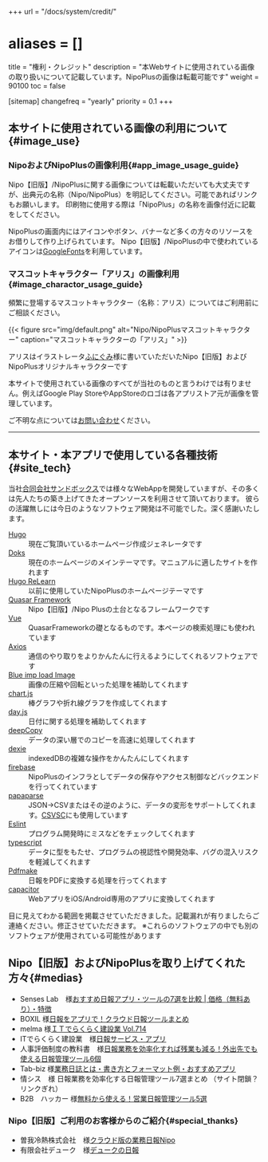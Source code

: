 +++
url = "/docs/system/credit/"
# aliases = []
title = "権利・クレジット"
description = "本Webサイトに使用されている画像の取り扱いについて記載しています。NipoPlusの画像は転載可能です"
weight = 90100
toc = false

[sitemap]
  changefreq = "yearly"
  priority = 0.1
+++

## 本サイトに使用されている画像の利用について{#image_use}

### NipoおよびNipoPlusの画像利用{#app_image_usage_guide}

Nipo【旧版】/NipoPlusに関する画像については転載いただいても大丈夫ですが、出典元の名称（Nipo/NipoPlus）を明記してください。可能であればリンクもお願いします。
印刷物に使用する際は「NipoPlus」の名称を画像付近に記載をしてください。

NipoPlusの画面内にはアイコンやボタン、バナーなど多くの方々のリソースをお借りして作り上げられています。
Nipo【旧版】/NipoPlusの中で使われているアイコンは[GoogleFonts](https://fonts.google.com/icons)を利用しています。

### マスコットキャラクター「アリス」の画像利用{#image_charactor_usage_guide}

頻繁に登場するマスコットキャラクター（名称：アリス）についてはご利用前にご相談ください。

{{< figure src="img/default.png" alt="Nipo/NipoPlusマスコットキャラクター" caption="マスコットキャラクターの「アリス」" >}}

アリスはイラストレータ[ふにぐみ](https://www.ac-illust.com/main/profile.php?id=0DbjwSb1)様に書いていただいたNipo【旧版】およびNipoPlusオリジナルキャラクターです

本サイトで使用されている画像のすべてが当社のものと言うわけでは有りません。例えばGoogle Play StoreやAppStoreのロゴは各アプリストア元が画像を管理しています。

ご不明な点については[お問い合わせ](/others/inquery/)ください。

---

## 本サイト・本アプリで使用している各種技術{#site_tech}

当社[合同会社サンドボックス](https://sndbox.jp/)では様々なWebAppを開発していますが、その多くは先人たちの築き上げてきたオープンソースを利用させて頂いております。
彼らの活躍無しには今日のようなソフトウェア開発は不可能でした。深く感謝いたします。

<dl class="basic">
<dt><a href="https://gohugo.io/">Hugo</a></dt>
<dd>現在ご覧頂いているホームページ作成ジェネレータです</dd>
<dt><a href="https://getdoks.org/">Doks</a></dt>
<dd>現在のホームページのメインテーマです。マニュアルに適したサイトを作れます</dd>
<dt><a href="https://mcshelby.github.io/hugo-theme-relearn/">Hugo ReLearn</a></dt>
<dd>以前に使用していたNipoPlusのホームページテーマです</dd>
<dt><a href="https://quasar.dev/">Quasar Framework</a></dt>
<dd>Nipo【旧版】/Nipo Plusの土台となるフレームワークです</dd>
<dt><a href="https://jp.vuejs.org/index.html">Vue</a></dt>
<dd>QuasarFrameworkの礎となるものです。本ページの検索処理にも使われています</dd>
<dt><a href="https://github.com/axios/axios">Axios</a></dt>
<dd>通信のやり取りをよりかんたんに行えるようにしてくれるソフトウェアです</dd>
<dt><a href="https://github.com/blueimp/JavaScript-Load-Image">Blue imp load Image</a></dt>
<dd>画像の圧縮や回転といった処理を補助してくれます</dd>
<dt><a href="https://www.chartjs.org/">chart.js</a></dt>
<dd>棒グラフや折れ線グラフを作成してくれます</dd>
<dt><a href="https://day.js.org/">day.js</a></dt>
<dd>日付に関する処理を補助してくれます</dd>
<dt><a href="https://github.com/sasaplus1/deepcopy.js">deepCopy</a></dt>
<dd>データの深い層でのコピーを高速に処理してくれます</dd>
<dt><a href="https://dexie.org/">dexie</a></dt>
<dd>indexedDBの複雑な操作をかんたんにしてくれます</dd>
<dt><a href="https://firebase.google.com/">firebase</a></dt>
<dd>NipoPlusのインフラとしてデータの保存やアクセス制御などバックエンドを行ってくれています</dd>
<dt><a href="https://www.papaparse.com/">papaparse</a></dt>
<dd>JSON->CSVまたはその逆のように、データの変形をサポートしてくれます。<a href="/tips/csvsc/">CSVSC</a>にも使用しています</dd>
<dt><a href="https://eslint.org/">Eslint</a></dt>
<dd>プログラム開発時にミスなどをチェックしてくれます</dd>
<dt><a href="https://www.typescriptlang.org/">typescript</a></dt>
<dd>データに型をもたせ、プログラムの視認性や開発効率、バグの混入リスクを軽減してくれます</dd>
<dt><a href="http://pdfmake.org">Pdfmake</a></dt>
<dd>日報をPDFに変換する処理を行ってくれます</dd>
<dt><a href="https://capacitorjs.com/">capacitor</a></dt>
<dd>WebアプリをiOS/Android専用のアプリに変換してくれます</dd>
</dl>

目に見えてわかる範囲を掲載させていただきました。記載漏れが有りましたらご連絡ください。修正させていただきます。
※これらのソフトウェアの中でも別のソフトウェアが使用されている可能性があります

## Nipo【旧版】およびNipoPlusを取り上げてくれた方々{#medias}

- Senses Lab　様[おすすめ日報アプリ・ツールの7選を比較 | 価格（無料あり）・特徴](https://product-senses.mazrica.com/senseslab/tool-reviews/nippou-software)
- BOXIL 様[日報をアプリで！クラウド日報ツールまとめ](https://boxil.jp/mag/a1499/)
- melma 様[ＩＴでらくらく建設業 Vol.714](http://melma.com/backnumber_114938_6635216/)
- ITでらくらく建設業　様[日報サービス・アプリ](http://mint-s.jp/it-easy/2018/01/post-2127.html)
- 人事評価制度の教科書　様[日報業務を効率化すれば残業も減る！外出先でも使える日報管理ツール6個](https://media.jinjiseido.com/nippou_tool)
- Tab-biz 様[業務日誌とは・書き方とフォーマット例・おすすめアプリ](https://tap-biz.jp/tap_cat_100401/tap_cat_100405/1014295)
- 情シス　様 日報業務を効率化する日報管理ツール7選まとめ （サイト閉鎖？リンクぎれ）
- B2B　ハッカー 様[無料から使える！営業日報管理ツール5選](https://b2bhacker.baseconnect.in/articles/2611)

### Nipo【旧版】ご利用のお客様からのご紹介{#special_thanks}

- 曽我冷熱株式会社　様[クラウド版の業務日報Nipo](https://www.sogareinetsu.com/worklog/nipo/)
- 有限会社デューク　様[デュークの日報](https://ameblo.jp/dukeblog-life/entry-12452375114.html)
